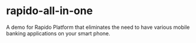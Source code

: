 # rapido-all-in-one
A demo for Rapido Platform that eliminates the need to have various mobile banking applications on your smart phone.
